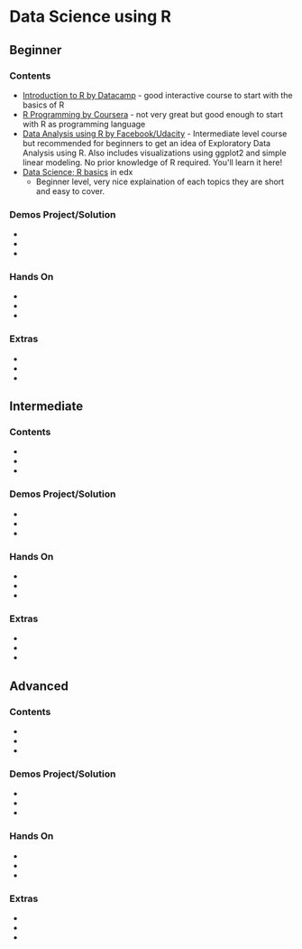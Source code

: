 # Data Science using R

## Beginner

### Contents
+ [Introduction to R by Datacamp](https://www.datacamp.com/courses/free-introduction-to-r) - good interactive course to start with the basics of R
+ [R Programming by Coursera](https://www.coursera.org/learn/r-programming) - not very great but good enough to start with R as programming language
+ [Data Analysis using R by Facebook/Udacity](https://in.udacity.com/course/data-analysis-with-r--ud651) - Intermediate level course but recommended for beginners to get an idea of Exploratory Data Analysis using R. Also includes visualizations using ggplot2 and simple linear modeling. No prior knowledge of R required. You'll learn it here!
+ [Data Science; R basics](https://courses.edx.org/courses/course-v1:HarvardX+PH125.1x+1T2018/course/ ) in edx
  - Beginner level, very nice explaination of each topics they are short and easy to cover.
### Demos Project/Solution
+
+
+
### Hands On
+
+
+
### Extras
+
+
+

## Intermediate

### Contents
+
+
+

### Demos Project/Solution
+
+
+

### Hands On
+
+
+

### Extras
+
+
+

## Advanced

### Contents
+
+
+
### Demos Project/Solution
+
+
+
### Hands On
+
+
+
### Extras
+
+
+
